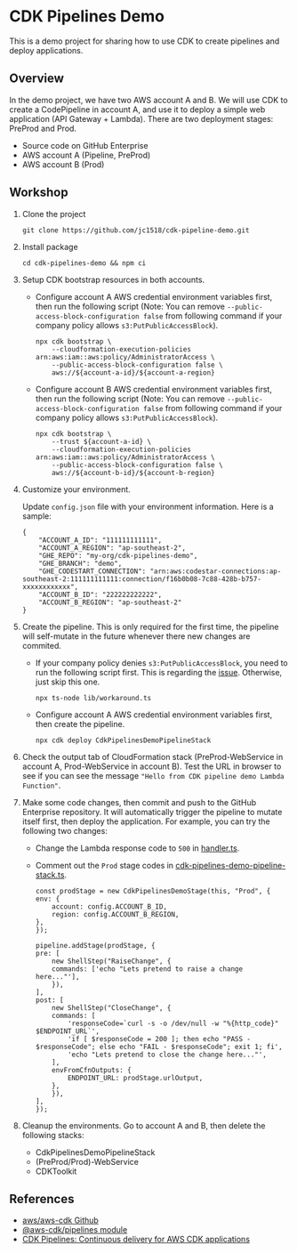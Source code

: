 # CDK Pipelines Demo

This is a demo project for sharing how to use CDK to create pipelines and deploy applications.

## Overview

In the demo project, we have two AWS account A and B. We will use CDK to create a CodePipeline in account A, and use it to deploy a simple web application (API Gateway + Lambda). There are two deployment stages: PreProd and Prod.

- Source code on GitHub Enterprise
- AWS account A (Pipeline, PreProd)
- AWS account B (Prod)

## Workshop

1.  Clone the project

    ```
    git clone https://github.com/jc1518/cdk-pipeline-demo.git
    ```

2.  Install package

    ```
    cd cdk-pipelines-demo && npm ci
    ```

3.  Setup CDK bootstrap resources in both accounts.

    - Configure account A AWS credential environment variables first, then run the following script (Note: You can remove `--public-access-block-configuration false` from following command if your company policy allows `s3:PutPublicAccessBlock`).

      ```
      npx cdk bootstrap \
          --cloudformation-execution-policies arn:aws:iam::aws:policy/AdministratorAccess \
          --public-access-block-configuration false \
          aws://${account-a-id}/${account-a-region}
      ```

    - Configure account B AWS credential environment variables first, then run the following script (Note: You can remove `--public-access-block-configuration false` from following command if your company policy allows `s3:PutPublicAccessBlock`).

      ```
      npx cdk bootstrap \
          --trust ${account-a-id} \
          --cloudformation-execution-policies arn:aws:iam::aws:policy/AdministratorAccess \
          --public-access-block-configuration false \
          aws://${account-b-id}/${account-b-region}
      ```

4.  Customize your environment.

    Update `config.json` file with your environment information. Here is a sample:

    ```
    {
        "ACCOUNT_A_ID": "111111111111",
        "ACCOUNT_A_REGION": "ap-southeast-2",
        "GHE_REPO": "my-org/cdk-pipelines-demo",
        "GHE_BRANCH": "demo",
        "GHE_CODESTART_CONNECTION": "arn:aws:codestar-connections:ap-southeast-2:111111111111:connection/f16b0b08-7c88-428b-b757-xxxxxxxxxxxx",
        "ACCOUNT_B_ID": "222222222222",
        "ACCOUNT_B_REGION": "ap-southeast-2"
    }
    ```

5.  Create the pipeline. This is only required for the first time, the pipeline will self-mutate in the future whenever there new changes are commited.

    - If your company policy denies `s3:PutPublicAccessBlock`, you need to run the following script first. This is regarding the [issue](https://github.com/aws/aws-cdk/issues/17177). Otherwise, just skip this one.

      `npx ts-node lib/workaround.ts`

    - Configure account A AWS credential environment variables first, then create the pipeline.

      `npx cdk deploy CdkPipelinesDemoPipelineStack`

6.  Check the output tab of CloudFormation stack (PreProd-WebService in account A, Prod-WebService in account B). Test the URL in browser to see if you can see the message `"Hello from CDK pipeline demo Lambda Function"`.

7.  Make some code changes, then commit and push to the GitHub Enterprise repository. It will automatically trigger the pipeline to mutate itself first, then deploy the application. For example, you can try the following two changes:

    - Change the Lambda response code to `500` in [handler.ts](./lib/lambda/handler.ts).
    - Comment out the `Prod` stage codes in [cdk-pipelines-demo-pipeline-stack.ts](./lib/cdk-pipelines-demo-pipeline-stack.ts).

      ```
      const prodStage = new CdkPipelinesDemoStage(this, "Prod", {
      env: {
          account: config.ACCOUNT_B_ID,
          region: config.ACCOUNT_B_REGION,
      },
      });

      pipeline.addStage(prodStage, {
      pre: [
          new ShellStep("RaiseChange", {
          commands: ['echo "Lets pretend to raise a change here..."'],
          }),
      ],
      post: [
          new ShellStep("CloseChange", {
          commands: [
              'responseCode=`curl -s -o /dev/null -w "%{http_code}" $ENDPOINT_URL`',
              'if [ $responseCode = 200 ]; then echo "PASS - $responseCode"; else echo "FAIL - $responseCode"; exit 1; fi',
              'echo "Lets pretend to close the change here..."',
          ],
          envFromCfnOutputs: {
              ENDPOINT_URL: prodStage.urlOutput,
          },
          }),
      ],
      });
      ```

8.  Cleanup the environments. Go to account A and B, then delete the following stacks:

    - CdkPipelinesDemoPipelineStack
    - (PreProd/Prod)-WebService
    - CDKToolkit

## References

- [aws/aws-cdk Github](https://github.com/aws/aws-cdk)
- [@aws-cdk/pipelines module](https://docs.aws.amazon.com/cdk/api/latest/docs/pipelines-readme.html)
- [CDK Pipelines: Continuous delivery for AWS CDK applications](https://aws.amazon.com/blogs/developer/cdk-pipelines-continuous-delivery-for-aws-cdk-applications/)
